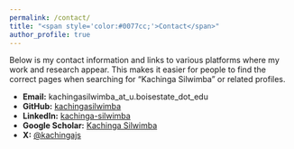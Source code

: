 ```yaml
---
permalink: /contact/
title: "<span style='color:#0077cc;'>Contact</span>"
author_profile: true
---
```

Below is my contact information and links to various platforms where my work and research appear. This makes it easier for people to find the correct pages when searching for “Kachinga Silwimba” or related profiles.

- **Email:** kachingasilwimba_at_u.boisestate_dot_edu  
- **GitHub:** [kachingasilwimba](https://github.com/kachingasilwimba)     
- **LinkedIn:** [kachinga-silwimba](https://linkedin.com/in/kachinga-silwimba)   
- **Google Scholar:** [Kachinga Silwimba](https://scholar.google.com/](https://scholar.google.com/citations?user=UluXFnQAAAAJ&hl=en))    
- **X:** [@kachingajs](https://x.com/kachingajs)    

